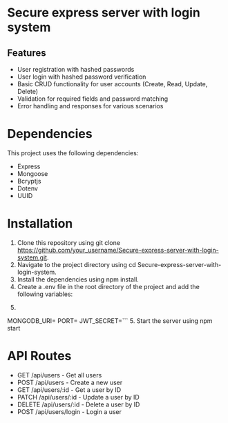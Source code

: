 # Secure express server with login system

## Features
- User registration with hashed passwords
- User login with hashed password verification
- Basic CRUD functionality for user accounts (Create, Read, Update, Delete)
- Validation for required fields and password matching
- Error handling and responses for various scenarios

# Dependencies
This project uses the following dependencies:

- Express
- Mongoose
- Bcryptjs
- Dotenv
- UUID

# Installation
1. Clone this repository using git clone https://github.com/your_username/Secure-express-server-with-login-system.git.
2. Navigate to the project directory using cd Secure-express-server-with-login-system.
3. Install the dependencies using npm install.
4. Create a .env file in the root directory of the project and add the following variables:
5. ```
  MONGODB_URI=<your MongoDB URI>
  PORT=<port number>
  JWT_SECRET=<your JWT secret key>```
5. Start the server using npm start

# API Routes
- GET /api/users - Get all users
- POST /api/users - Create a new user
- GET /api/users/:id - Get a user by ID
- PATCH /api/users/:id - Update a user by ID
- DELETE /api/users/:id - Delete a user by ID
- POST /api/users/login - Login a user




